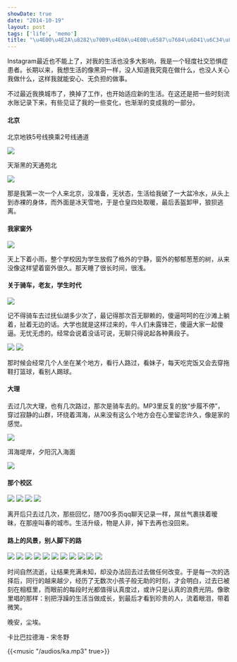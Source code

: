 ```yaml
---
showDate: true
date: "2014-10-19"
layout: post
tags: ['life', 'memo']
title: "\u4E00\u4E2A\u8282\u70B9\u4E0A\u4E0B\u6587\u7684\u6D41\u6C34\u8D26"
---
```


Instagram最近也不能上了，对我的生活也没多大影响，我是一个轻度社交恐惧症患者。长期以来，我想生活的像黑洞一样，没人知道我究竟在做什么，也没人关心我做什么，这样我就能安心、无负担的做事。

不过最近我换城市了，换掉了工作，也开始适应新的生活。在这还是把一些时刻流水账记录下来，有些见证了我的一些变化，也渐渐的变成我的一部分。

<!-- more -->

#### 北京  

北京地铁5号线换乘2号线通道

<img class="photo" src="/images/flush/beijing.jpg">

天渐黑的天通苑北

<img class="photo" src="/images/flush/beijing1.jpg">

那是我第一次一个人来北京，没准备，无状态，生活给我破了一大盆冷水，从头上到赤裸的身体，而外面是冰天雪地，于是仓皇四处取暖，最后丢盔卸甲，狼狈逃离。

#### 我家窗外

<img class="photo" src="/images/flush/fenyang.jpg">

天上下着小雨，整个学校因为学生放假了格外的宁静，窗外的郁郁葱葱的树，从来没像这样望着窗外很久。那天睡了很长时间，很浅。


#### 关于骑车，老友，学生时代

<img class="photo" src="/images/flush/fuxianhu.jpg">

记不得骑车去过抚仙湖多少次了，最记得那次百无聊赖的，傻逼呵呵的在沙滩上躺着，扯着无边的话。大学也就是这样过来的，牛人们未露锋芒，傻逼大家一起傻逼。无忧无虑的。经常会说着没话可说，无聊只得说起各种黄段子。

<img class="photo" src="/images/flush/fuxianhu1.jpg">

<img class="photo" src="/images/flush/school.jpg">

那时候会经常几个人坐在某个地方，看行人路过，看妹子，每天吃完饭又会去穿拖鞋打篮球，看别人踢球。

#### 大理

去过几次大理，也有几次路过，那次是骑车去的。MP3里反复的放“步履不停”，穿过寂静的山群，环绕着洱海，从来没有这么个地方会在心里留恋许久，像是家的感觉。

<img class="photo" src="/images/flush/erhai.jpg">

洱海堤岸，夕阳沉入海面

<img class="photo" src="/images/flush/erhai1.jpg">

#### 那个校区

<img class="photo" src="/images/flush/school1.jpg">

<img class="photo" src="/images/flush/school2.jpg">

<img class="photo" src="/images/flush/school3.jpg">

<img class="photo" src="/images/flush/school4.jpg">

离开后只去过几次，那些回忆，随700多页qq聊天记录一样，屌丝气裹挟着暧昧，在那座叫春的城市。生活升级，物是人非，掉下去再也没回来。

#### 路上的风景，别人脚下的路

<img class="photo" src="/images/flush/km.jpg">

<img class="photo" src="/images/flush/km1.jpg">

<img class="photo" src="/images/flush/km2.jpg">

<img class="photo" src="/images/flush/km3.jpg">

<img class="photo" src="/images/flush/km4.jpg">


<img class="photo" src="/images/flush/bihaiwan.jpg">

<img class="photo" src="/images/flush/guiyang.jpg">

<img class="photo" src="/images/flush/emei.jpg">

<img class="photo" src="/images/flush/smile1.jpg">

<img class="photo" src="/images/flush/smile.jpg">

<img class="photo" src="/images/flush/beijing2.jpg">

时间自然流逝，让结果充满未知，却没办法回去过去做任何改变。于是每一次的选择后，同行的越来越少，经历了无数次小孩子般无助的时刻，才会明白，过去已被刻在相框里，而眼前的每段时光都值得认真度过，或许只是认真的浪费光阴。像歌里唱的那样：别把浮躁的生活当做成长，到最后才看到珍贵的人，流着眼泪，带着微笑。

晚安，尘埃。

卡比巴拉德海 - 宋冬野

{{<music "/audios/ka.mp3" true>}}
